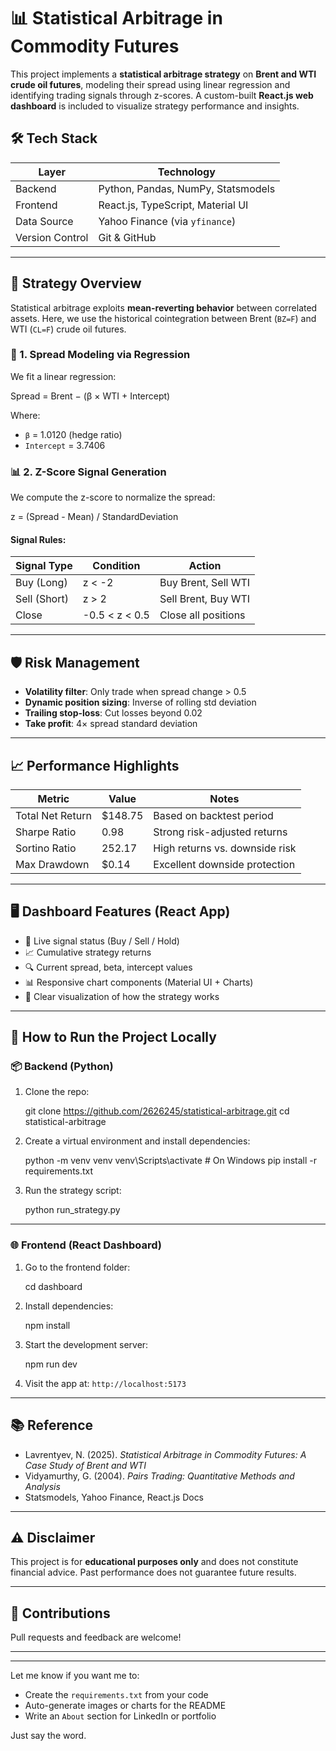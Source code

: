 

# 📊 Statistical Arbitrage in Commodity Futures

This project implements a **statistical arbitrage strategy** on **Brent and WTI crude oil futures**, modeling their spread using linear regression and identifying trading signals through z-scores. A custom-built **React.js web dashboard** is included to visualize strategy performance and insights.

## 🛠 Tech Stack

| Layer         | Technology                      |
|--------------|----------------------------------|
| Backend       | Python, Pandas, NumPy, Statsmodels |
| Frontend      | React.js, TypeScript, Material UI |
| Data Source   | Yahoo Finance (via `yfinance`)    |
| Version Control | Git & GitHub                   |

---

## 📐 Strategy Overview

Statistical arbitrage exploits **mean-reverting behavior** between correlated assets. Here, we use the historical cointegration between Brent (`BZ=F`) and WTI (`CL=F`) crude oil futures.

### 🔁 1. Spread Modeling via Regression

We fit a linear regression:



Spread = Brent − (β × WTI + Intercept)



Where:
- `β` = 1.0120 (hedge ratio)
- `Intercept` = 3.7406

### 📊 2. Z-Score Signal Generation

We compute the z-score to normalize the spread:



z = (Spread - Mean) / StandardDeviation



#### Signal Rules:
| Signal Type  | Condition          | Action                        |
|--------------|--------------------|-------------------------------|
| Buy (Long)   | z < -2             | Buy Brent, Sell WTI           |
| Sell (Short) | z > 2              | Sell Brent, Buy WTI           |
| Close        | -0.5 < z < 0.5     | Close all positions           |

---

## 🛡️ Risk Management

- **Volatility filter**: Only trade when spread change > 0.5
- **Dynamic position sizing**: Inverse of rolling std deviation
- **Trailing stop-loss**: Cut losses beyond 0.02
- **Take profit**: 4× spread standard deviation

---

## 📈 Performance Highlights

| Metric            | Value         | Notes                          |
|-------------------|---------------|--------------------------------|
| Total Net Return  | \$148.75      | Based on backtest period       |
| Sharpe Ratio      | 0.98          | Strong risk-adjusted returns   |
| Sortino Ratio     | 252.17        | High returns vs. downside risk |
| Max Drawdown      | \$0.14        | Excellent downside protection  |

---

## 🖥️ Dashboard Features (React App)

- 🔄 Live signal status (Buy / Sell / Hold)
- 📈 Cumulative strategy returns
- 🔍 Current spread, beta, intercept values
- 📊 Responsive chart components (Material UI + Charts)
- 🧠 Clear visualization of how the strategy works

---

## 🧪 How to Run the Project Locally

### 📦 Backend (Python)

1. Clone the repo:
   
   git clone https://github.com/2626245/statistical-arbitrage.git
   cd statistical-arbitrage


2. Create a virtual environment and install dependencies:

   
   python -m venv venv
   venv\Scripts\activate     # On Windows
   pip install -r requirements.txt
   

3. Run the strategy script:

   
   python run_strategy.py
   

---

### 🌐 Frontend (React Dashboard)

1. Go to the frontend folder:

   
   cd dashboard
   

2. Install dependencies:

   
   npm install
   

3. Start the development server:

   
   npm run dev
   

4. Visit the app at: `http://localhost:5173`

---

## 📚 Reference

* Lavrentyev, N. (2025). *Statistical Arbitrage in Commodity Futures: A Case Study of Brent and WTI*
* Vidyamurthy, G. (2004). *Pairs Trading: Quantitative Methods and Analysis*
* Statsmodels, Yahoo Finance, React.js Docs

---

## ⚠️ Disclaimer

This project is for **educational purposes only** and does not constitute financial advice. Past performance does not guarantee future results.

---

## 🙌 Contributions

Pull requests and feedback are welcome!

---



---

Let me know if you want me to:
- Create the `requirements.txt` from your code
- Auto-generate images or charts for the README
- Write an `About` section for LinkedIn or portfolio

Just say the word.
